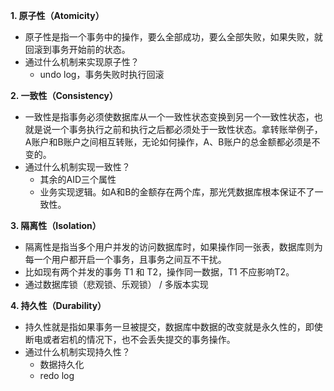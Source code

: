 **1. 原子性（Atomicity）**

- 原子性是指一个事务中的操作，要么全部成功，要么全部失败，如果失败，就回滚到事务开始前的状态。
- 通过什么机制来实现原子性？
  - undo log，事务失败时执行回滚



**2. 一致性（Consistency）**

- 一致性是指事务必须使数据库从一个一致性状态变换到另一个一致性状态，也就是说一个事务执行之前和执行之后都必须处于一致性状态。拿转账举例子，A账户和B账户之间相互转账，无论如何操作，A、B账户的总金额都必须是不变的。
- 通过什么机制实现一致性？
  - 其余的AID三个属性
  - 业务实现逻辑。如A和B的金额存在两个库，那光凭数据库根本保证不了一致性。



**3. 隔离性（Isolation）**

- 隔离性是指当多个用户并发的访问数据库时，如果操作同一张表，数据库则为每一个用户都开启一个事务，且事务之间互不干扰。
- 比如现有两个并发的事务 T1 和 T2，操作同一数据，T1 不应影响T2。
- 通过数据库锁（悲观锁、乐观锁） / 多版本实现



**4. 持久性（Durability）**

- 持久性就是指如果事务一旦被提交，数据库中数据的改变就是永久性的，即使断电或者宕机的情况下，也不会丢失提交的事务操作。
- 通过什么机制实现持久性？
  - 数据持久化
  - redo log